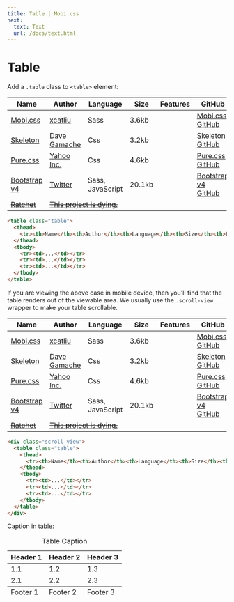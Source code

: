 ```yaml
---
title: Table | Mobi.css
next:
  text: Text
  url: /docs/text.html
---
```


# Table

Add a `.table` class to `<table>` element:

<table class="table">
  <thead>
    <tr><th>Name</th><th>Author</th><th>Language</th><th>Size</th><th>Features</th><th>GitHub</th></tr>
  </thead>
  <tbody>
    <tr>
      <td><a href="http://getmobicss.com/">Mobi.css</a></td>
      <td><a href="https://github.com/xcatliu">xcatliu</a></td>
      <td>Sass</td>
      <td>3.6kb</td>
      <td><i class="fa fa-star"></i><i class="fa fa-star"></i><i class="fa fa-star"></i></td>
      <td><a href="https://github.com/xcatliu/mobi.css">Mobi.css GitHub</a></td>
    </tr>
    <tr>
      <td><a href="http://getskeleton.com/">Skeleton</a></td>
      <td><a href="https://github.com/dhg">Dave Gamache</a></td>
      <td>Css</td>
      <td>3.2kb</td>
      <td><i class="fa fa-star"></i></td>
      <td><a href="https://github.com/dhg/Skeleton/">Skeleton GitHub</a></td>
    </tr>
    <tr>
      <td><a href="http://purecss.io/">Pure.css</a></td>
      <td><a href="https://github.com/yahoo">Yahoo Inc.</a></td>
      <td>Css</td>
      <td>4.6kb</td>
      <td><i class="fa fa-star"></i><i class="fa fa-star"></i></td>
      <td><a href="https://github.com/yahoo/pure/">Pure.css GitHub</a></td>
    </tr>
    <tr>
      <td><a href="http://v4-alpha.getbootstrap.com/">Bootstrap v4</a></td>
      <td><a href="https://github.com/twbs">Twitter</a></td>
      <td>Sass, JavaScript</td>
      <td>20.1kb</td>
      <td><i class="fa fa-star"></i><i class="fa fa-star"></i><i class="fa fa-star"></i><i class="fa fa-star"></i><i class="fa fa-star"></i></td>
      <td><a href="https://github.com/twbs/bootstrap/tree/v4-dev">Bootstrap v4 GitHub</a></td>
    </tr>
    <tr>
      <td><a href="http://goratchet.com/"><s>Ratchet</s></a></td>
      <td colspan="5"><a href="https://github.com/twbs/ratchet/issues/792"><s>This project is dying.</s></a></td>
    </tr>
  </tbody>
</table>

```html
<table class="table">
  <thead>
    <tr><th>Name</th><th>Author</th><th>Language</th><th>Size</th><th>Features</th><th>GitHub</th></tr>
  </thead>
  <tbody>
    <tr><td>...</td></tr>
    <tr><td>...</td></tr>
    <tr><td>...</td></tr>
  </tbody>
</table>
```

If you are viewing the above case in mobile device, then you'll find that the table renders out of the viewable area. We usually use the `.scroll-view` wrapper to make your table scrollable.

<div class="scroll-view">
  <table class="table">
    <thead>
      <tr><th>Name</th><th>Author</th><th>Language</th><th>Size</th><th>Features</th><th>GitHub</th></tr>
    </thead>
    <tbody>
      <tr>
        <td><a href="http://getmobicss.com/">Mobi.css</a></td>
        <td><a href="https://github.com/xcatliu">xcatliu</a></td>
        <td>Sass</td>
        <td>3.6kb</td>
        <td><i class="fa fa-star"></i><i class="fa fa-star"></i><i class="fa fa-star"></i></td>
        <td><a href="https://github.com/xcatliu/mobi.css">Mobi.css GitHub</a></td>
      </tr>
      <tr>
        <td><a href="http://getskeleton.com/">Skeleton</a></td>
        <td><a href="https://github.com/dhg">Dave Gamache</a></td>
        <td>Css</td>
        <td>3.2kb</td>
        <td><i class="fa fa-star"></i></td>
        <td><a href="https://github.com/dhg/Skeleton/">Skeleton GitHub</a></td>
      </tr>
      <tr>
        <td><a href="http://purecss.io/">Pure.css</a></td>
        <td><a href="https://github.com/yahoo">Yahoo Inc.</a></td>
        <td>Css</td>
        <td>4.6kb</td>
        <td><i class="fa fa-star"></i><i class="fa fa-star"></i></td>
        <td><a href="https://github.com/yahoo/pure/">Pure.css GitHub</a></td>
      </tr>
      <tr>
        <td><a href="http://v4-alpha.getbootstrap.com/">Bootstrap v4</a></td>
        <td><a href="https://github.com/twbs">Twitter</a></td>
        <td>Sass, JavaScript</td>
        <td>20.1kb</td>
        <td><i class="fa fa-star"></i><i class="fa fa-star"></i><i class="fa fa-star"></i><i class="fa fa-star"></i><i class="fa fa-star"></i></td>
        <td><a href="https://github.com/twbs/bootstrap/tree/v4-dev">Bootstrap v4 GitHub</a></td>
      </tr>
      <tr>
        <td><a href="http://goratchet.com/"><s>Ratchet</s></a></td>
        <td colspan="5"><a href="https://github.com/twbs/ratchet/issues/792"><s>This project is dying.</s></a></td>
      </tr>
    </tbody>
  </table>
</div>

```html
<div class="scroll-view">
  <table class="table">
    <thead>
      <tr><th>Name</th><th>Author</th><th>Language</th><th>Size</th><th>Features</th><th>GitHub</th></tr>
    </thead>
    <tbody>
      <tr><td>...</td></tr>
      <tr><td>...</td></tr>
      <tr><td>...</td></tr>
    </tbody>
  </table>
</div>
```

Caption in table:

<table class="table">
  <caption>Table Caption</caption>
  <thead>
    <tr>
      <th>Header 1</th>
      <th>Header 2</th>
      <th>Header 3</th>
    </tr>
  </thead>
  <tbody>
    <tr>
      <td>1.1</td>
      <td>1.2</td>
      <td>1.3</td>
    </tr>
    <tr>
      <td>2.1</td>
      <td>2.2</td>
      <td>2.3</td>
    </tr>
  </tbody>
  <tfoot>
    <tr>
      <td>Footer 1</td>
      <td>Footer 2</td>
      <td>Footer 3</td>
    </tr>
  </tfoot>
</table>
